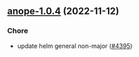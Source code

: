 

## [anope-1.0.4](https://github.com/truecharts/charts/compare/anope-1.0.3...anope-1.0.4) (2022-11-12)

### Chore

- update helm general non-major ([#4395](https://github.com/truecharts/charts/issues/4395))
  
  